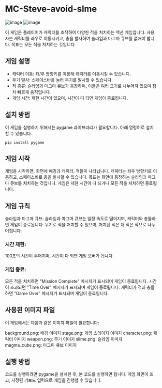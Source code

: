 # MC-Steve-avoid-slme

![image](https://github.com/user-attachments/assets/38e5acb8-2478-45ae-8a76-574dec9bc36d)
![image](https://github.com/user-attachments/assets/3e5b0123-22c0-49c3-a29c-120be4bfadd9)

이 게임은 플레이어가 캐릭터를 조작하여 다양한 적을 처치하는 액션 게임입니다. 사용자는 캐릭터를 좌우로 이동시키고, 총을 발사하여 슬라임과 마그마 큐브를 없애야 합니다. 목표는 모든 적을 처치하는 것입니다.

## 게임 설명
- 캐릭터 이동: 좌/우 방향키를 이용해 캐릭터를 이동시킬 수 있습니다.
- 무기 발사: 스페이스바를 눌러 무기를 발사할 수 있습니다.
- 적 종류: 슬라임과 마그마 큐브가 등장하며, 이들은 여러 크기로 나누어져 있으며 점차 빠르게 움직입니다.
- 게임 시간: 제한 시간이 있으며, 시간이 다 되면 게임이 종료됩니다.

## 설치 방법
이 게임을 실행하기 위해서는 pygame 라이브러리가 필요합니다. 아래 명령어로 설치할 수 있습니다.

```
pip install pygame
```

## 게임 시작
게임을 시작하면, 화면에 배경과 캐릭터, 적들이 나타납니다.
캐릭터는 좌우 방향키로 이동하고, 스페이스바로 총을 발사할 수 있습니다.
목표는 화면에 등장하는 슬라임과 마그마 큐브를 처치하는 것입니다.
게임은 제한 시간이 다 되거나 모든 적을 처치하면 종료됩니다.

## 게임 규칙
슬라임과 마그마 큐브:
슬라임과 마그마 큐브는 일정 속도로 떨어지며, 캐릭터와 충돌하면 게임이 종료됩니다.
무기로 적을 처치할 수 있으며, 처치된 적은 더 작은 적으로 나누어집니다.
### 시간 제한: 
100초의 시간이 주어지며, 시간이 다 되면 게임 오버가 됩니다.

### 게임 종료:
모든 적을 처치하면 "Mission Complete" 메시지가 표시되며 게임이 종료됩니다.
시간이 초과되면 "Time Over" 메시지가 표시되며 게임이 종료됩니다.
캐릭터가 적과 충돌하면 "Game Over" 메시지가 표시되며 게임이 종료됩니다.

## 사용된 이미지 파일
이 게임에서는 다음과 같은 이미지 파일이 필요합니다:

background.png: 배경 이미지
stage.png: 게임 스테이지 이미지
character.png: 캐릭터 이미지
weapon.png: 무기 이미지
slime.png: 슬라임 이미지
magma_cube.png: 마그마 큐브 이미지

## 실행 방법
코드를 실행하려면 pygame을 설치한 후, 본 코드를 실행하면 됩니다. 게임 화면이 뜨고, 지정된 키보드 입력으로 게임을 진행할 수 있습니다.

